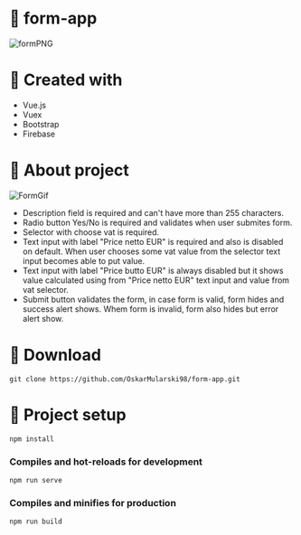 # 📄 form-app
![formPNG](https://user-images.githubusercontent.com/56295769/206304633-7db6ab7c-3d28-42e8-9da1-f5099dbd2e50.PNG)

# 📄 Created with
* Vue.js
* Vuex
* Bootstrap
* Firebase

# 📄 About project
![FormGif](https://user-images.githubusercontent.com/56295769/206293043-d204c6b5-f16b-41c6-8857-3c045f261aac.gif)
* Description field is required and can't have more than 255 characters.
* Radio button Yes/No is required and validates when user submites form.
* Selector with choose vat is required.
* Text input with label "Price netto EUR" is required and also is disabled on default. When user chooses some vat value from the selector text input becomes able to put value.
* Text input with label "Price butto EUR" is always disabled but it shows value calculated using from "Price netto EUR" text input and value from vat selector.
* Submit button validates the form, in case form is valid, form hides and success alert shows. Whem form is invalid, form also hides but error alert show.


# 📄 Download
```
git clone https://github.com/OskarMularski98/form-app.git
```

# 📄 Project setup
```
npm install
```

### Compiles and hot-reloads for development
```
npm run serve
```

### Compiles and minifies for production
```
npm run build
```
